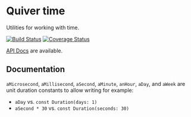 Quiver time
======

Utilities for working with time.

[![Build Status](https://travis-ci.org/QuiverDart/quiver_time.svg?branch=master)](https://travis-ci.org/QuiverDart/quiver_time)
[![Coverage Status](https://img.shields.io/coveralls/QuiverDart/quiver_time.svg)](https://coveralls.io/r/QuiverDart/quiver_time)

[API Docs](http://www.dartdocs.org/documentation/quiver_time/latest) are available.

## Documentation

`aMicrosecond`, `aMillisecond`, `aSecond`, `aMinute`, `anHour`, `aDay`, and
`aWeek` are unit duration constants to allow writing for example:

* `aDay` vs. `const Duration(days: 1)`
* `aSecond * 30` vs. `const Duration(seconds: 30)`
